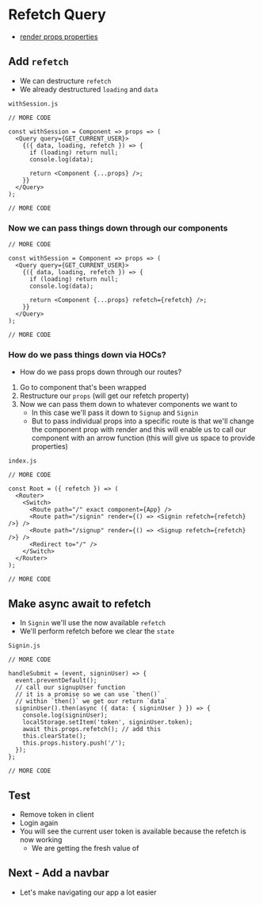 # Refetch Query
* [render props properties](https://www.apollographql.com/docs/react/essentials/queries.html)

## Add  `refetch`
* We can destructure `refetch`
* We already destructured `loading` and `data`

`withSession.js`

```
// MORE CODE

const withSession = Component => props => (
  <Query query={GET_CURRENT_USER}>
    {({ data, loading, refetch }) => {
      if (loading) return null;
      console.log(data);

      return <Component {...props} />;
    }}
  </Query>
);

// MORE CODE
```

### Now we can pass things down through our components

```
// MORE CODE

const withSession = Component => props => (
  <Query query={GET_CURRENT_USER}>
    {({ data, loading, refetch }) => {
      if (loading) return null;
      console.log(data);

      return <Component {...props} refetch={refetch} />;
    }}
  </Query>
);

// MORE CODE
```

### How do we pass things down via HOCs?
* How do we pass props down through our routes?

1. Go to component that's been wrapped
2. Restructure our `props` (will get our refetch property)
3. Now we can pass them down to whatever components we want to
    * In this case we'll pass it down to `Signup` and `Signin`
    * But to pass individual props into a specific route is that we'll change the component prop with render and this will enable us to call our component with an arrow function (this will give us space to provide properties)

`index.js`

```
// MORE CODE

const Root = ({ refetch }) => (
  <Router>
    <Switch>
      <Route path="/" exact component={App} />
      <Route path="/signin" render={() => <Signin refetch={refetch} />} />
      <Route path="/signup" render={() => <Signup refetch={refetch} />} />
      <Redirect to="/" />
    </Switch>
  </Router>
);

// MORE CODE
```

## Make async await to refetch
* In `Signin` we'll use the now available `refetch`
* We'll perform refetch before we clear the `state`

`Signin.js`

```
// MORE CODE

handleSubmit = (event, signinUser) => {
  event.preventDefault();
  // call our signupUser function
  // it is a promise so we can use `then()`
  // within `then()` we get our return `data`
  signinUser().then(async ({ data: { signinUser } }) => {
    console.log(signinUser);
    localStorage.setItem('token', signinUser.token);
    await this.props.refetch(); // add this
    this.clearState();
    this.props.history.push('/');
  });
};

// MORE CODE
```

## Test
* Remove token in client
* Login again
* You will see the current user token is available because the refetch is now working
    - We are getting the fresh value of 

## Next - Add a navbar
* Let's make navigating our app a lot easier
